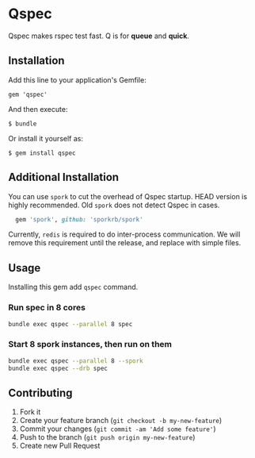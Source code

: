 # Qspec

Qspec makes rspec test fast.  Q is for **queue** and **quick**.

## Installation

Add this line to your application's Gemfile:

    gem 'qspec'

And then execute:

    $ bundle

Or install it yourself as:

    $ gem install qspec

## Additional Installation

You can use `spork` to cut the overhead of Qspec startup.
HEAD version is highly recommended.  Old `spork` does not detect Qspec in cases.

```ruby
  gem 'spork', github: 'sporkrb/spork'
```

Currently, `redis` is required to do inter-process communication.
We will remove this requirement until the release, and replace with simple files.

## Usage

Installing this gem add `qspec` command.

### Run spec in 8 cores

```sh
bundle exec qspec --parallel 8 spec
```

### Start 8 spork instances, then run on them

```sh
bundle exec qspec --parallel 8 --spork
bundle exec qspec --drb spec
```

## Contributing

1. Fork it
2. Create your feature branch (`git checkout -b my-new-feature`)
3. Commit your changes (`git commit -am 'Add some feature'`)
4. Push to the branch (`git push origin my-new-feature`)
5. Create new Pull Request

